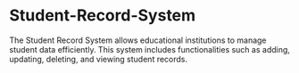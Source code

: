 # Student-Record-System
The Student Record System allows educational institutions to manage student data efficiently. This system includes functionalities such as adding, updating, deleting, and viewing student records. 
